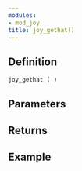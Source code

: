 ```yaml
---
modules:
- mod_joy
title: joy_gethat()
---
```


## Definition

    joy_gethat ( )

## Parameters

## Returns

## Example

```
```

